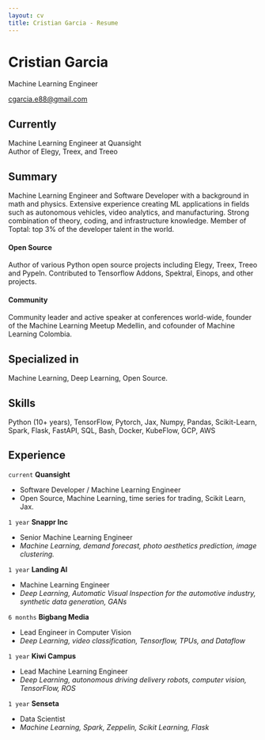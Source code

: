 ```yaml
---
layout: cv
title: Cristian Garcia - Resume
---
```

# Cristian Garcia
Machine Learning Engineer

<div id="webaddress">
<a href="cgarcia.e88@gmail.com">cgarcia.e88@gmail.com</a>
</div>


## Currently

Machine Learning Engineer at Quansight <br>
Author of Elegy, Treex, and Treeo

## Summary

Machine Learning Engineer and Software Developer with a background in math and physics. Extensive
experience creating ML applications in fields such as autonomous vehicles, video analytics, and
manufacturing. Strong combination of theory, coding, and infrastructure knowledge. Member of Toptal: top 3% of the developer talent in the world.

#### Open Source
Author of various Python open source projects including Elegy, Treex, Treeo and Pypeln. Contributed to Tensorflow Addons, Spektral, Einops, and other projects.

#### Community
Community leader and active speaker at conferences world-wide, founder of the Machine Learning Meetup Medellin, and cofounder of Machine Learning Colombia.

## Specialized in

Machine Learning, Deep Learning, Open Source.

## Skills
Python (10+ years), TensorFlow, Pytorch, Jax, Numpy, Pandas, Scikit-Learn, Spark, Flask, FastAPI,
SQL, Bash, Docker, KubeFlow, GCP, AWS


## Experience

`current`
**Quansight**
- Software Developer / Machine Learning Engineer
- Open Source, Machine Learning, time series for trading, Scikit Learn, Jax.

`1 year`
**Snappr Inc**
- Senior Machine Learning Engineer
- _Machine Learning, demand forecast, photo aesthetics prediction, image clustering._


`1 year`
**Landing AI**
- Machine Learning Engineer
- _Deep Learning, Automatic Visual Inspection for the automotive industry, synthetic data generation, GANs_

`6 months`
**Bigbang Media**
- Lead Engineer in Computer Vision
- _Deep Learning, video classification, Tensorflow, TPUs, and Dataflow_


`1 year`
**Kiwi Campus**
- Lead Machine Learning Engineer
- _Deep Learning, autonomous driving delivery robots, computer vision, TensorFlow, ROS_


`1 year`
**Senseta**
- Data Scientist
- _Machine Learning, Spark, Zeppelin, Scikit Learning, Flask_